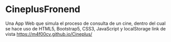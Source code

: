 # CineplusFronend
Una App Web que simula el proceso de consulta de un cine, dentro del cual se hace uso de HTML5, Bootstrap5, CSS3, JavaScript y localStorage
link de vista
https://m4f00cv.github.io/Cineplus/
